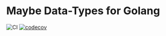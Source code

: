 # Maybe Data-Types for Golang

![CI](https://github.com/zarken-go/maybe/workflows/CI/badge.svg)
[![codecov](https://codecov.io/gh/zarken-go/maybe/branch/master/graph/badge.svg)](https://codecov.io/gh/zarken-go/maybe)